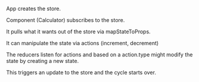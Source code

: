 App creates the store.

Component (Calculator) subscribes to the store.

It pulls what it wants out of the store via mapStateToProps.

It can manipulate the state via actions (increment, decrement)

The reducers listen for actions and based on a action.type might modify the state by creating a new state.

This triggers an update to the store and the cycle starts over.
